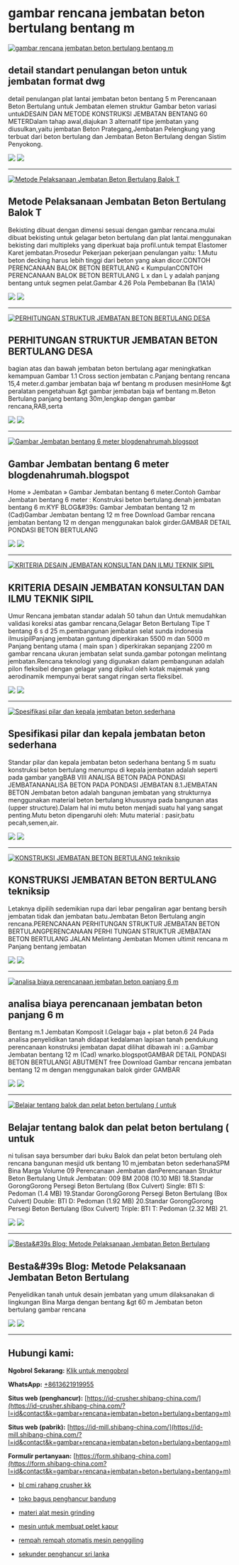 # gambar rencana jembatan beton bertulang bentang m

<a href="https://swt.shibang-china.com/?l=id&img&k=gambar+rencana+jembatan+beton+bertulang+bentang+m" target="_blank">![gambar rencana jembatan beton bertulang bentang m](http://static.shibang-china.com/all-800x300/352.jpg)</a>

## detail standart penulangan beton untuk jembatan format dwg
detail penulangan plat lantai jembatan beton bentang 5 m Perencanaan Beton Bertulang untuk Jembatan elemen struktur Gambar beton variasi untukDESAIN DAN METODE KONSTRUKSI JEMBATAN BENTANG 60 METERDalam tahap awal,diajukan 3 alternatif tipe jembatan yang diusulkan,yaitu jembatan Beton Prategang,Jembatan Pelengkung yang terbuat dari beton bertulang dan Jembatan Beton Bertulang dengan Sistim Penyokong.


<a href="https://whatsapp.shibangsoft.com/WhatsApp.php" target="_blank" title="WhatsApp">![](http://static.shibang-china.com/icon/whatsapp.png)</a> <a href="https://swt.shibang-china.com/?l=id&icon&k=gambar+rencana+jembatan+beton+bertulang+bentang+m" target="_blank">![](http://static.shibang-china.com/icon/chat-id.png)</a>

---

<a href="https://swt.shibang-china.com/?l=id&img&k=gambar+rencana+jembatan+beton+bertulang+bentang+m" target="_blank">![Metode Pelaksanaan Jembatan Beton Bertulang Balok T](http://static.shibang-china.com/all-800x300/1212.jpg)</a>

## Metode Pelaksanaan Jembatan Beton Bertulang Balok T
Bekisting dibuat dengan dimensi sesuai dengan gambar rencana.mulai dibuat bekisting untuk gelagar beton bertulang dan plat lantai.menggunakan bekisting dari multipleks yang diperkuat baja profil.untuk tempat Elastomer Karet jembatan.Prosedur Pekerjaan pekerjaan penulangan yaitu: 1.Mutu beton decking harus lebih tinggi dari beton yang akan dicor.CONTOH PERENCANAAN BALOK BETON BERTULANG « KumpulanCONTOH PERENCANAAN BALOK BETON BERTULANG L x dan L y adalah panjang bentang untuk segmen pelat.Gambar 4.26 Pola Pembebanan Ba (1A1A)


<a href="https://whatsapp.shibangsoft.com/WhatsApp.php" target="_blank" title="WhatsApp">![](http://static.shibang-china.com/icon/whatsapp.png)</a> <a href="https://swt.shibang-china.com/?l=id&icon&k=gambar+rencana+jembatan+beton+bertulang+bentang+m" target="_blank">![](http://static.shibang-china.com/icon/chat-id.png)</a>

---

<a href="https://swt.shibang-china.com/?l=id&img&k=gambar+rencana+jembatan+beton+bertulang+bentang+m" target="_blank">![PERHITUNGAN STRUKTUR JEMBATAN BETON BERTULANG DESA](http://static.shibang-china.com/all-800x300/1155.jpg)</a>

## PERHITUNGAN STRUKTUR JEMBATAN BETON BERTULANG DESA
bagian atas dan bawah jembatan beton bertulang agar meningkatkan kemampuan Gambar 1.1 Cross section jembatan c.Panjang bentang rencana 15,4 meter.d.gambar jembatan baja wf bentang m produsen mesinHome &gt peralatan pengetahuan &gt gambar jembatan baja wf bentang m.Beton Bertulang panjang bentang 30m,lengkap dengan gambar rencana,RAB,serta


<a href="https://whatsapp.shibangsoft.com/WhatsApp.php" target="_blank" title="WhatsApp">![](http://static.shibang-china.com/icon/whatsapp.png)</a> <a href="https://swt.shibang-china.com/?l=id&icon&k=gambar+rencana+jembatan+beton+bertulang+bentang+m" target="_blank">![](http://static.shibang-china.com/icon/chat-id.png)</a>

---

<a href="https://swt.shibang-china.com/?l=id&img&k=gambar+rencana+jembatan+beton+bertulang+bentang+m" target="_blank">![Gambar Jembatan bentang 6 meter blogdenahrumah.blogspot](http://static.shibang-china.com/all-800x300/1358.jpg)</a>

## Gambar Jembatan bentang 6 meter blogdenahrumah.blogspot
Home » Jembatan » Gambar Jembatan bentang 6 meter.Contoh Gambar Jembatan bentang 6 meter : Konstruksi beton bertulang.denah jembatan bentang 6 m:KYF BLOG&#39s: Gambar Jembatan bentang 12 m (Cad)Gambar Jembatan bentang 12 m free Download Gambar rencana jembatan bentang 12 m dengan menggunakan balok girder.GAMBAR DETAIL PONDASI BETON BERTULANG


<a href="https://whatsapp.shibangsoft.com/WhatsApp.php" target="_blank" title="WhatsApp">![](http://static.shibang-china.com/icon/whatsapp.png)</a> <a href="https://swt.shibang-china.com/?l=id&icon&k=gambar+rencana+jembatan+beton+bertulang+bentang+m" target="_blank">![](http://static.shibang-china.com/icon/chat-id.png)</a>

---

<a href="https://swt.shibang-china.com/?l=id&img&k=gambar+rencana+jembatan+beton+bertulang+bentang+m" target="_blank">![KRITERIA DESAIN JEMBATAN KONSULTAN DAN ILMU TEKNIK SIPIL](http://static.shibang-china.com/all-800x300/1382.jpg)</a>

## KRITERIA DESAIN JEMBATAN KONSULTAN DAN ILMU TEKNIK SIPIL
Umur Rencana jembatan standar adalah 50 tahun dan Untuk memudahkan validasi koreksi atas gambar rencana,Gelagar Beton Bertulang Tipe T bentang 6 s d 25 m.pembangunan jembatan selat sunda indonesia ilmusipilPanjang jembatan gantung diperkirakan 5500 m dan 5000 m Panjang bentang utama ( main span ) diperkirakan sepanjang 2200 m gambar rencana ukuran jembatan selat sunda.gambar potongan melintang jembatan.Rencana teknologi yang digunakan dalam pembangunan adalah pilon fleksibel dengan gelagar yang dipikul oleh kotak majemak yang aerodinamik mempunyai berat sangat ringan serta fleksibel.


<a href="https://whatsapp.shibangsoft.com/WhatsApp.php" target="_blank" title="WhatsApp">![](http://static.shibang-china.com/icon/whatsapp.png)</a> <a href="https://swt.shibang-china.com/?l=id&icon&k=gambar+rencana+jembatan+beton+bertulang+bentang+m" target="_blank">![](http://static.shibang-china.com/icon/chat-id.png)</a>

---

<a href="https://swt.shibang-china.com/?l=id&img&k=gambar+rencana+jembatan+beton+bertulang+bentang+m" target="_blank">![Spesifikasi pilar dan kepala jembatan beton sederhana](http://static.shibang-china.com/all-800x300/1010.jpg)</a>

## Spesifikasi pilar dan kepala jembatan beton sederhana
Standar pilar dan kepala jembatan beton sederhana bentang 5 m suatu konstruksi beton bertulang menumpu di kepala jembatan adalah seperti pada gambar yangBAB VIII ANALISA BETON PADA PONDASI JEMBATANANALISA BETON PADA PONDASI JEMBATAN 8.1.JEMBATAN BETON Jembatan beton adalah bangunan jembatan yang strukturnya menggunakan material beton bertulang khususnya pada bangunan atas (upper structure).Dalam hal ini mutu beton menjadi suatu hal yang sangat penting.Mutu beton dipengaruhi oleh: Mutu material : pasir,batu pecah,semen,air.


<a href="https://whatsapp.shibangsoft.com/WhatsApp.php" target="_blank" title="WhatsApp">![](http://static.shibang-china.com/icon/whatsapp.png)</a> <a href="https://swt.shibang-china.com/?l=id&icon&k=gambar+rencana+jembatan+beton+bertulang+bentang+m" target="_blank">![](http://static.shibang-china.com/icon/chat-id.png)</a>

---

<a href="https://swt.shibang-china.com/?l=id&img&k=gambar+rencana+jembatan+beton+bertulang+bentang+m" target="_blank">![KONSTRUKSI JEMBATAN BETON BERTULANG tekniksip](http://static.shibang-china.com/all-800x300/908.jpg)</a>

## KONSTRUKSI JEMBATAN BETON BERTULANG tekniksip
Letaknya dipilih sedemikian rupa dari lebar pengaliran agar bentang bersih jembatan tidak dan jembatan batu.Jembatan Beton Bertulang angin rencana.PERENCANAAN PERHITUNGAN STRUKTUR JEMBATAN BETON BERTULANGPERENCANAAN PERHI TUNGAN STRUKTUR JEMBATAN BETON BERTULANG JALAN Melintang Jembatan Momen ultimit rencana m Panjang bentang jembatan


<a href="https://whatsapp.shibangsoft.com/WhatsApp.php" target="_blank" title="WhatsApp">![](http://static.shibang-china.com/icon/whatsapp.png)</a> <a href="https://swt.shibang-china.com/?l=id&icon&k=gambar+rencana+jembatan+beton+bertulang+bentang+m" target="_blank">![](http://static.shibang-china.com/icon/chat-id.png)</a>

---

<a href="https://swt.shibang-china.com/?l=id&img&k=gambar+rencana+jembatan+beton+bertulang+bentang+m" target="_blank">![analisa biaya perencanaan jembatan beton panjang 6 m](http://static.shibang-china.com/all-800x300/151.jpg)</a>

## analisa biaya perencanaan jembatan beton panjang 6 m
Bentang m.1 Jembatan Komposit I.Gelagar baja + plat beton.6 24 Pada analisa penyelidikan tanah didapat kedalaman lapisan tanah pendukung perencanaan konstruksi jembatan dapat dilihat dibawah ini : a.Gambar Jembatan bentang 12 m (Cad) wnarko.blogspotGAMBAR DETAIL PONDASI BETON BERTULANG( ABUTMENT free Download Gambar rencana jembatan bentang 12 m dengan menggunakan balok girder GAMBAR


<a href="https://whatsapp.shibangsoft.com/WhatsApp.php" target="_blank" title="WhatsApp">![](http://static.shibang-china.com/icon/whatsapp.png)</a> <a href="https://swt.shibang-china.com/?l=id&icon&k=gambar+rencana+jembatan+beton+bertulang+bentang+m" target="_blank">![](http://static.shibang-china.com/icon/chat-id.png)</a>

---

<a href="https://swt.shibang-china.com/?l=id&img&k=gambar+rencana+jembatan+beton+bertulang+bentang+m" target="_blank">![Belajar tentang balok dan pelat beton bertulang ( untuk](http://static.shibang-china.com/all-800x300/911.jpg)</a>

## Belajar tentang balok dan pelat beton bertulang ( untuk
ni tulisan saya bersumber dari buku Balok dan pelat beton bertulang oleh rencana bangunan mesjid utk bentang 10 m,jembatan beton sederhanaSPM Bina Marga Volume 09 Perencanaan Jembatan danPerencanaan Struktur Beton Bertulang Untuk Jembatan: 009 BM 2008 (10.10 MB) 18.Standar GorongGorong Persegi Beton Bertulang (Box Culvert) Single: BTI S: Pedoman (1.4 MB) 19.Standar GorongGorong Persegi Beton Bertulang (Box Culvert) Double: BTI D: Pedoman (1.92 MB) 20.Standar GorongGorong Persegi Beton Bertulang (Box Culvert) Triple: BTI T: Pedoman (2.32 MB) 21.


<a href="https://whatsapp.shibangsoft.com/WhatsApp.php" target="_blank" title="WhatsApp">![](http://static.shibang-china.com/icon/whatsapp.png)</a> <a href="https://swt.shibang-china.com/?l=id&icon&k=gambar+rencana+jembatan+beton+bertulang+bentang+m" target="_blank">![](http://static.shibang-china.com/icon/chat-id.png)</a>

---

<a href="https://swt.shibang-china.com/?l=id&img&k=gambar+rencana+jembatan+beton+bertulang+bentang+m" target="_blank">![Besta&#39s Blog: Metode Pelaksanaan Jembatan Beton Bertulang](http://static.shibang-china.com/all-800x300/1150.jpg)</a>

## Besta&#39s Blog: Metode Pelaksanaan Jembatan Beton Bertulang
Penyelidikan tanah untuk desain jembatan yang umum dilaksanakan di lingkungan Bina Marga dengan bentang &gt 60 m Jembatan beton bertulang gambar rencana

<a href="https://whatsapp.shibangsoft.com/WhatsApp.php" target="_blank" title="WhatsApp">![](http://static.shibang-china.com/icon/whatsapp.png)</a> <a href="https://swt.shibang-china.com/?l=id&icon&k=gambar+rencana+jembatan+beton+bertulang+bentang+m" target="_blank">![](http://static.shibang-china.com/icon/chat-id.png)</a>

---
## Hubungi kami:

**Ngobrol Sekarang:** [Klik untuk mengobrol](https://swt.shibang-china.com?l=id&contact&k=gambar+rencana+jembatan+beton+bertulang+bentang+m)

**WhatsApp:**  [+8613621919955](https://whatsapp.shibangsoft.com/WhatsApp.php)

**Situs web (penghancur):** [https://id-crusher.shibang-china.com/](https://id-crusher.shibang-china.com/?l=id&contact&k=gambar+rencana+jembatan+beton+bertulang+bentang+m)

**Situs web (pabrik):** [https://id-mill.shibang-china.com/](https://id-mill.shibang-china.com/?l=id&contact&k=gambar+rencana+jembatan+beton+bertulang+bentang+m)

**Formulir pertanyaan:** [https://form.shibang-china.com](https://form.shibang-china.com?l=id&contact&k=gambar+rencana+jembatan+beton+bertulang+bentang+m)

* [bl cmi rahang crusher kk](../49/bl%20cmi%20rahang%20crusher%20kk.md)

* [toko bagus penghancur bandung](../47/toko%20bagus%20penghancur%20bandung.md)

* [materi alat mesin grinding](../43/materi%20alat%20mesin%20grinding.md)

* [mesin untuk membuat pelet kapur](../41/mesin%20untuk%20membuat%20pelet%20kapur.md)

* [rempah rempah otomatis mesin penggiling](../44/rempah%20rempah%20otomatis%20mesin%20penggiling.md)

* [sekunder penghancur sri lanka](../46/sekunder%20penghancur%20sri%20lanka.md)